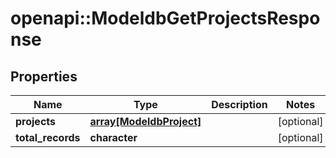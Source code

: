 # openapi::ModeldbGetProjectsResponse


## Properties
Name | Type | Description | Notes
------------ | ------------- | ------------- | -------------
**projects** | [**array[ModeldbProject]**](modeldbProject.md) |  | [optional] 
**total_records** | **character** |  | [optional] 


